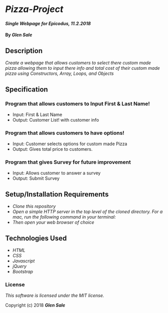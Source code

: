 # _Pizza-Project_

#### _Single Webpage for Epicodus, 11.2.2018_

#### By _**Glen Sale**_

## Description

_Create a webpage that allows customers to select there custom made pizza allowing them to input there info and total cost of their custom made pizza using Constructors, Array, Loops, and Objects_


## Specification
### Program that allows customers to Input First & Last Name!
* Input: First & Last Name
* Output: Customer List! with customer info

### Program that allows customers to have options!
* Input: Customer selects options for custom made Pizza
* Output: Gives total price to customers.

### Program that gives Survey for future improvement
* Input: Allows customer to answer a survey
* Output: Submit Survey

## Setup/Installation Requirements

* _Clone this repository_
* _Open a simple HTTP server in the top level of the cloned directory. For a mac, run the following command in your terminal:_   
* _Then open your web browser of choice_

## Technologies Used

* _HTML_
* _CSS_
* _Javascript_
* _jQuery_
* _Bootstrap_

### License

*This software is licensed under the MIT license.*

Copyright (c) 2018 **_Glen Sale_**
